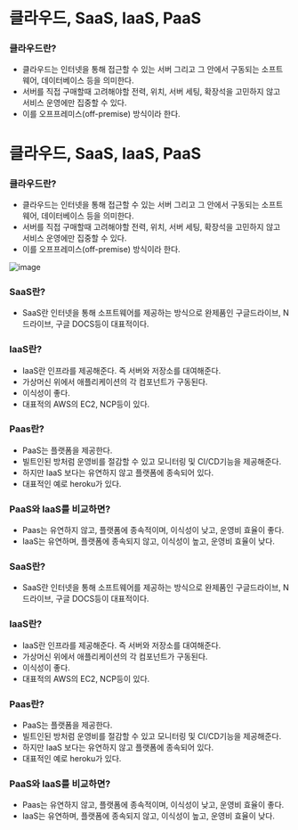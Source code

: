 # 클라우드, SaaS, IaaS, PaaS

### 클라우드란?

- 클라우드는 인터넷을 통해 접근할 수 있는 서버 그리고 그 안에서 구동되는 소프트웨어, 데이터베이스 등을 의미한다.
- 서버를 직접 구매할때 고려해야할 전력, 위치, 서버 세팅, 확장석을 고민하지 않고 서비스 운영에만 집중할 수 있다.
- 이를 오프프레미스(off-premise) 방식이라 한다.

# 클라우드, SaaS, IaaS, PaaS

### 클라우드란?

- 클라우드는 인터넷을 통해 접근할 수 있는 서버 그리고 그 안에서 구동되는 소프트웨어, 데이터베이스 등을 의미한다.
- 서버를 직접 구매할때 고려해야할 전력, 위치, 서버 세팅, 확장석을 고민하지 않고 서비스 운영에만 집중할 수 있다.
- 이를 오프프레미스(off-premise) 방식이라 한다.

![image](https://user-images.githubusercontent.com/76714485/226097747-d11b3231-053d-4ecc-9fe1-466361b8198a.png)


### SaaS란?

- SaaS란 인터넷을 통해 소프트웨어를 제공하는 방식으로 완제품인 구글드라이브, N드라이브, 구글 DOCS등이 대표적이다.

### IaaS란?

- IaaS란 인프라를 제공해준다. 즉 서버와 저장소를 대여해준다.
- 가상머신 위에서 애플리케이션의 각 컴포넌트가 구동된다.
- 이식성이 좋다.
- 대표적의 AWS의 EC2, NCP등이 있다.

### Paas란?

- PaaS는 플랫폼을 제공한다.
- 빌트인된 방처럼 운영비를 절감할 수 있고 모니터링 및 CI/CD기능을 제공해준다.
- 하지만 IaaS 보다는 유연하지 않고 플랫폼에 종속되어 있다.
- 대표적인 예로 heroku가 있다.

### PaaS와 IaaS를 비교하면?

- Paas는 유연하지 않고, 플랫폼에 종속적이며, 이식성이 낮고, 운영비 효율이 좋다.
- IaaS는 유연하며, 플랫폼에 종속되지 않고, 이식성이 높고, 운영비 효율이 낮다.

### SaaS란?

- SaaS란 인터넷을 통해 소프트웨어를 제공하는 방식으로 완제품인 구글드라이브, N드라이브, 구글 DOCS등이 대표적이다.

### IaaS란?

- IaaS란 인프라를 제공해준다. 즉 서버와 저장소를 대여해준다.
- 가상머신 위에서 애플리케이션의 각 컴포넌트가 구동된다.
- 이식성이 좋다.
- 대표적의 AWS의 EC2, NCP등이 있다.

### Paas란?

- PaaS는 플랫폼을 제공한다.
- 빌트인된 방처럼 운영비를 절감할 수 있고 모니터링 및 CI/CD기능을 제공해준다.
- 하지만 IaaS 보다는 유연하지 않고 플랫폼에 종속되어 있다.
- 대표적인 예로 heroku가 있다.

### PaaS와 IaaS를 비교하면?

- Paas는 유연하지 않고, 플랫폼에 종속적이며, 이식성이 낮고, 운영비 효율이 좋다.
- IaaS는 유연하며, 플랫폼에 종속되지 않고, 이식성이 높고, 운영비 효율이 낮다.
